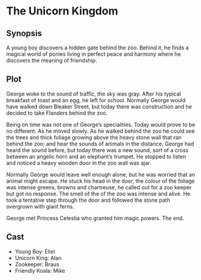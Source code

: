 # The Unicorn Kingdom

## Synopsis

A young boy discovers a hidden gate behind the zoo.
Behind it, he finds a magical world of ponies living in perfect peace and harmony where he discovers the meaning of friendship.

## Plot

George woke to the sound of traffic, the sky was gray.
After his typical breakfast of toast and an egg, he left for school.
Normally George would have walked down Bleaker Street, but today there was construction and he decided to take Flanders behind the zoo.

Being on time was not one of George’s specialities. Today would prove to be no different.
As he moved slowly.
As he walked behind the zoo he could see the trees and thick foliage growing above the heavy stone wall that ran behind the zoo; and hear the sounds of animals in the distance.
George had heard the sound before, but today there was a new sound, sort of a cross between an angelic horn and an elephant’s trumpet.
He stopped to listen and noticed a heavy wooden door in the zoo wall was ajar.

Normally George would leave well enough alone, but he was worried that an animal might escape.
He stuck his head in the door, the colour of the foliage was intense greens, browns and chartreuse, he called out for a zoo keeper but got no response.
The smell of the of the zoo was intense and alive.
He took a tentative step through the door and followed the stone path overgrown with giant ferns.

George met Princess Celestia who granted him magic powers.
The end.

## Cast

- Young Boy: Eliel
- Unicorn King: Alan
- Zookeeper: Braus
- Friendly Koala: Mike

